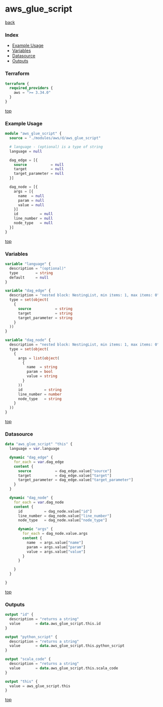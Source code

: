 # aws_glue_script

[back](../aws.md)

### Index

- [Example Usage](#example-usage)
- [Variables](#variables)
- [Datasource](#datasource)
- [Outputs](#outputs)

### Terraform

```terraform
terraform {
  required_providers {
    aws = ">= 3.34.0"
  }
}
```

[top](#index)

### Example Usage

```terraform
module "aws_glue_script" {
  source = "./modules/aws/d/aws_glue_script"

  # language - (optional) is a type of string
  language = null

  dag_edge = [{
    source           = null
    target           = null
    target_parameter = null
  }]

  dag_node = [{
    args = [{
      name  = null
      param = null
      value = null
    }]
    id          = null
    line_number = null
    node_type   = null
  }]
}
```

[top](#index)

### Variables

```terraform
variable "language" {
  description = "(optional)"
  type        = string
  default     = null
}

variable "dag_edge" {
  description = "nested block: NestingList, min items: 1, max items: 0"
  type = set(object(
    {
      source           = string
      target           = string
      target_parameter = string
    }
  ))
}

variable "dag_node" {
  description = "nested block: NestingList, min items: 1, max items: 0"
  type = set(object(
    {
      args = list(object(
        {
          name  = string
          param = bool
          value = string
        }
      ))
      id          = string
      line_number = number
      node_type   = string
    }
  ))
}
```

[top](#index)

### Datasource

```terraform
data "aws_glue_script" "this" {
  language = var.language

  dynamic "dag_edge" {
    for_each = var.dag_edge
    content {
      source           = dag_edge.value["source"]
      target           = dag_edge.value["target"]
      target_parameter = dag_edge.value["target_parameter"]
    }
  }

  dynamic "dag_node" {
    for_each = var.dag_node
    content {
      id          = dag_node.value["id"]
      line_number = dag_node.value["line_number"]
      node_type   = dag_node.value["node_type"]

      dynamic "args" {
        for_each = dag_node.value.args
        content {
          name  = args.value["name"]
          param = args.value["param"]
          value = args.value["value"]
        }
      }

    }
  }

}
```

[top](#index)

### Outputs

```terraform
output "id" {
  description = "returns a string"
  value       = data.aws_glue_script.this.id
}

output "python_script" {
  description = "returns a string"
  value       = data.aws_glue_script.this.python_script
}

output "scala_code" {
  description = "returns a string"
  value       = data.aws_glue_script.this.scala_code
}

output "this" {
  value = aws_glue_script.this
}
```

[top](#index)